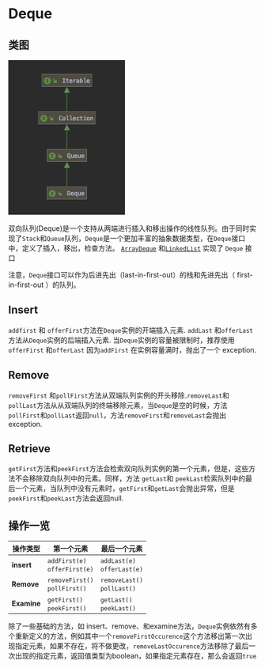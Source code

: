 # Deque

## 类图

![image-20200106175820252](assets/image-20200106175820252.png)

双向队列(Deque)是一个支持从两端进行插入和移出操作的线性队列。由于同时实现了`Stack`和`Queue`队列，`Deque`是一个更加丰富的抽象数据类型，在`Deque`接口中，定义了插入，移出，检查方法。 [`ArrayDeque`](https://docs.oracle.com/javase/8/docs/api/java/util/ArrayDeque.html) 和[`LinkedList`](https://docs.oracle.com/javase/8/docs/api/java/util/LinkedList.html) 实现了  `Deque` 接口

注意，`Deque`接口可以作为后进先出（last-in-first-out）的栈和先进先出（ first-in-first-out ）的队列。

## Insert

 `addfirst` 和 `offerFirst`方法在`Deque`实例的开端插入元素.  `addLast` 和`offerLast` 方法从`Deque`实例的后端插入元素. 当`Deque`实例的容量被限制时，推荐使用 `offerFirst` 和`offerLast` 因为`addFirst` 在实例容量满时，抛出了一个 exception.

## Remove

 `removeFirst` 和`pollFirst`方法从双端队列实例的开头移除.`removeLast`和`pollLast`方法从从双端队列的终端移除元素，当`Deque`是空的时候，方法`pollFirst`和`pollLast`返回`null`，方法`removeFirst`和`removeLast`会抛出exception.

## Retrieve

`getFirst`方法和`peekFirst`方法会检索双向队列实例的第一个元素，但是，这些方法不会移除双向队列中的元素。同样，方法	`getLast`和	`peekLast`检索队列中的最后一个元素，当队列中没有元素时，`getFirst`和`getLast`会抛出异常，但是`peekFirst`和`peekLast`方法会返回null.

## 操作一览



| 操作类型    | 第一个元素                        | 最后一个元素                    |
| ----------- | --------------------------------- | ------------------------------- |
| **insert**  | `addFirst(e)`<br/>`offerFirst(e)` | `addLast(e)`<br/>`offerLast(e)` |
| **Remove**  | `removeFirst()`<br/>`pollFirst()` | `removeLast()`<br/>`pollLast()` |
| **Examine** | `getFirst()`<br/>`peekFirst()`    | `getLast()`<br/>`peekLast()`    |

除了一些基础的方法，如 insert、remove、和examine方法，`Deque`实例依然有多个重新定义的方法，例如其中一个`removeFirstOccurence`这个方法移出第一次出现指定元素，如果不存在，将不做更改，`removeLastOccurence`方法移除了最后一次出现的指定元素，返回值类型为boolean，如果指定元素存在，那么会返回`true`